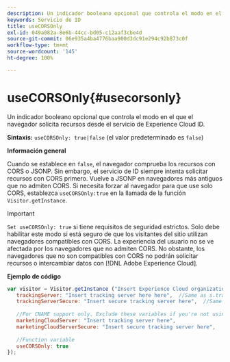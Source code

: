 ```yaml
---
description: Un indicador booleano opcional que controla el modo en el que el navegador solicita recursos desde el servicio de Experience Cloud ID.
keywords: Servicio de ID
title: useCORSOnly
exl-id: 049a082a-8e6b-44cc-bd05-c12aaf3cbe4d
source-git-commit: 06e935a4ba4776baa900d3dc91e294c92b873c0f
workflow-type: tm+mt
source-wordcount: '145'
ht-degree: 100%

---
```


# useCORSOnly{#usecorsonly}

Un indicador booleano opcional que controla el modo en el que el navegador solicita recursos desde el servicio de Experience Cloud ID.

**Sintaxis:** `useCORSOnly: true|false` (el valor predeterminado es `false`)

**Información general**

Cuando se establece en `false`, el navegador comprueba los recursos con CORS o JSONP. Sin embargo, el servicio de ID siempre intenta solicitar recursos con CORS primero. Vuelve a JSONP en navegadores más antiguos que no admiten CORS. Si necesita forzar al navegador para que use solo CORS, establezca `useCORSOnly:true` en la llamada de la función `Visitor.getInstance`.

>[!IMPORTANT]
>
>`Set useCORSOnly: true` si tiene requisitos de seguridad estrictos. Solo debe habilitar este modo si está seguro de que los visitantes del sitio utilizan navegadores compatibles con CORS. La experiencia del usuario no se ve afectada por los navegadores que no admiten CORS. No obstante, los navegadores que no son compatibles con CORS no podrán solicitar recursos o intercambiar datos con [!DNL Adobe Experience Cloud].

**Ejemplo de código**

```js
var visitor = Visitor.getInstance ("Insert Experience Cloud organization ID here",{ 
   trackingServer: "Insert tracking server here here",  //Same as s.trackingServer 
   trackingServerSecure: "Insert secure tracking server here",  //Same as s.trackingServerSecure 
 
   //For CNAME support only. Exclude these variables if you're not using CNAME 
   marketingCloudServer: "Insert tracking server here", 
   marketingCloudServerSecure: "Insert secure tracking server here", 
 
   //Function variable 
   useCORSOnly: true 
});
```

